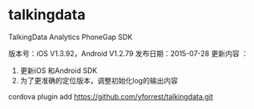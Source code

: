 # talkingdata
TalkingData Analytics PhoneGap SDK

版本号：iOS V1.3.92，Android V1.2.79
发布日期：2015-07-28
更新内容 ：
1. 更新iOS 和Android SDK
2. 为了更准确的定位版本，调整初始化log的输出内容


cordova plugin add https://github.com/yforrest/talkingdata.git
